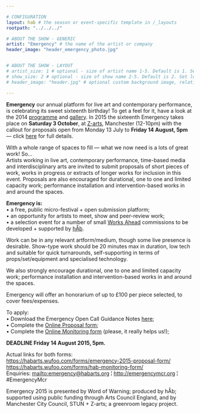 ```yaml
---

# CONFIGURATION
layout: hab # the season or event-specific template in /_layouts
rootpath: "../../../"

# ABOUT THE SHOW - GENERIC
artist: "Emergency" # the name of the artist or company
header_image: "header_emergency_photo.jpg"   


# ABOUT THE SHOW - LAYOUT
# artist_size: 1 # optional - size of artist name 1-5. Default is 1. Set longer names to lower values
# show_size: 2 # optional - size of show name 2-5. Default is 2. Set longer names to lower values
# header_image: "header.jpg" # optional custom background image, relative to current page

---
```

**Emergency** our annual platform for live art and contemporary performance, is celebrating its sweet sixteenth birthday!  To get a feel for it, have a look at the 2014 [programme](/archive/2014-emergency) and [gallery](/galleries/2014-emergency).  In 2015 the sixteenth Emergency takes place on **Saturday 3 October**, at [Z-arts](http://www.z-arts.org/about-us/getting-here), Manchester (12-10pm) with the callout for proposals open from Monday 13 July to **Friday 14 August, 5pm** — click [here](http://emergencymcr.posthaven.com) for full details.    

With a whole range of spaces to fill — what we now need is a lots of great work! So…      
Artists working in live art, contemporary performance, time-based media and interdisciplinary arts are invited to submit proposals of short pieces of work, works in progress or extracts of longer works for inclusion in this event. Proposals are also encouraged for durational, one to one and limited capacity work; performance installation and intervention-based works in and around the spaces.    

**Emergency is:**    
• a free, public micro-festival + open submission platform;   
• an opportunity for artists to meet, show and peer-review work;      
• a selection event for a number of small [Works Ahead](/hab/worksahead) commissions to be developed + supported by [hÅb](/hab).     
  
Work can be in any relevant artform/medium, though some live presence is desirable. Show-type work should be 20 minutes max in duration, low tech and suitable for quick turnarounds, self-supporting in terms of props/set/equipment and specialised technology.      

We also strongly encourage durational, one to one and limited capacity work; performance installation and intervention-based works in and around the spaces.    

Emergency will offer an honorarium of up to £100 per piece selected, to cover fees/expenses.   

To apply:    
•	Download the Emergency Open Call Guidance Notes [here](http://emergencymcr.posthaven.com);    
•	Complete the [Online Proposal form](https://habarts.wufoo.com/forms/emergency-2015-proposal-form/);    
•	Complete the [Online Monitoring form](https://habarts.wufoo.com/forms/hab-monitoring-form/) (please, it really helps us!);        

**DEADLINE Friday 14 August 2015, 5pm.**   
 
Actual links for both forms:    
https://habarts.wufoo.com/forms/emergency-2015-proposal-form/    
https://habarts.wufoo.com/forms/hab-monitoring-form/    
Enquiries: <mailto:emergency@habarts.org> ¦ <http://emergencymcr.org> ¦ #EmergencyMcr         

Emergency 2015 is presented by Word of Warning; produced by hÅb; supported using public funding through Arts Council England, and by Manchester City Council, STUN + Z-arts; a greenroom legacy project.
